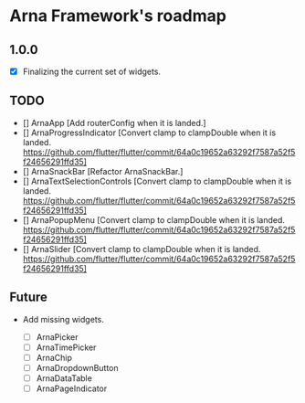 # Arna Framework's roadmap

## 1.0.0

- [x] Finalizing the current set of widgets.

## TODO

- [] ArnaApp [Add routerConfig when it is landed.]
- [] ArnaProgressIndicator [Convert clamp to clampDouble when it is landed. https://github.com/flutter/flutter/commit/64a0c19652a63292f7587a52f5f24656291ffd35]
- [] ArnaSnackBar [Refactor ArnaSnackBar.]
- [] ArnaTextSelectionControls [Convert clamp to clampDouble when it is landed. https://github.com/flutter/flutter/commit/64a0c19652a63292f7587a52f5f24656291ffd35]
- [] ArnaPopupMenu [Convert clamp to clampDouble when it is landed. https://github.com/flutter/flutter/commit/64a0c19652a63292f7587a52f5f24656291ffd35]
- [] ArnaSlider [Convert clamp to clampDouble when it is landed. https://github.com/flutter/flutter/commit/64a0c19652a63292f7587a52f5f24656291ffd35]

## Future

- Add missing widgets.

  - [ ] ArnaPicker
  - [ ] ArnaTimePicker
  - [ ] ArnaChip
  - [ ] ArnaDropdownButton
  - [ ] ArnaDataTable
  - [ ] ArnaPageIndicator
